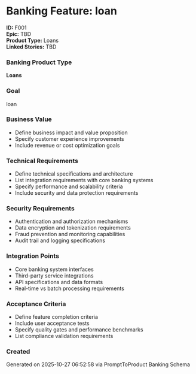 # Banking Feature: loan
**ID:** F001  
**Epic:** TBD  
**Product Type:** Loans  
**Linked Stories:** TBD  

### Banking Product Type
**Loans**

### Goal
loan

### Business Value
- Define business impact and value proposition
- Specify customer experience improvements
- Include revenue or cost optimization goals

### Technical Requirements
- Define technical specifications and architecture
- List integration requirements with core banking systems
- Specify performance and scalability criteria
- Include security and data protection requirements

### Security Requirements
- Authentication and authorization mechanisms
- Data encryption and tokenization requirements
- Fraud prevention and monitoring capabilities
- Audit trail and logging specifications


### Integration Points
- Core banking system interfaces
- Third-party service integrations
- API specifications and data formats
- Real-time vs batch processing requirements

### Acceptance Criteria
- Define feature completion criteria
- Include user acceptance tests
- Specify quality gates and performance benchmarks
- List compliance validation requirements

### Created
Generated on 2025-10-27 06:52:58 via PromptToProduct Banking Schema

